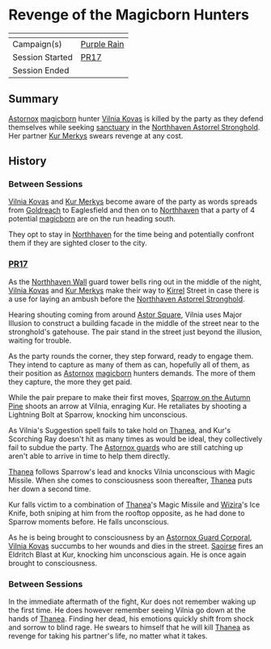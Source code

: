 # Revenge of the Magicborn Hunters

| []() | |
| --- | --- |
| Campaign(s) | [Purple Rain](../purple-rain.md) |
| Session Started | [PR17](../sessions/PR17.md) |
| Session Ended | |

## Summary

[Astornox](../../../astarus/civilisations/kingdom-of-astor/organisations/astornox/astornox.md) [magicborn](../../../astarus/civilisations/kingdom-of-astor/magicborn.md) hunter [Vilnia Kovas](../../../astarus/people/vilnia-kovas.md) is killed by the party as they defend themselves while seeking [sanctuary](../../../astarus/civilisations/kingdom-of-astor/organisations/astorrel/sanctuary.md) in the [Northhaven Astorrel Stronghold](../../../astarus/places/strongholds/northhaven-astorrel-stronghold.md). Her partner [Kur Merkys](../../../astarus/people/kur-merkys.md) swears revenge at any cost.

## History

### Between Sessions

[Vilnia Kovas](../../../astarus/people/vilnia-kovas.md) and [Kur Merkys](../../../astarus/people/kur-merkys.md) become aware of the party as words spreads from [Goldreach](../../../astarus/civilisations/kingdom-of-astor/settlements/goldreach/README.md) to Eaglesfield and then on to [Northhaven](../../../astarus/places/cities/northhaven.md) that a party of 4 potential [magicborn](../../../astarus/civilisations/kingdom-of-astor/magicborn.md) are on the run heading south.

They opt to stay in [Northhaven](../../../astarus/places/cities/northhaven.md) for the time being and potentially confront them if they are sighted closer to the city.

### [PR17](../sessions/PR17.md)

As the [Northhaven Wall](../../../astarus/places/structures/northhaven-wall.md) guard tower bells ring out in the middle of the night, [Vilnia Kovas](../../../astarus/people/vilnia-kovas.md) and [Kur Merkys](../../../astarus/people/kur-merkys.md) make their way to [Kirrel](../../../astarus/gods/gods/kirrel.md) Street in case there is a use for laying an ambush before the [Northhaven Astorrel Stronghold](../../../astarus/places/strongholds/northhaven-astorrel-stronghold.md).

Hearing shouting coming from around [Astor Square](../../../astarus/places/structures/astor-square.md), Vilnia uses Major Illusion to construct a building facade in the middle of the street near to the stronghold's gatehouse. The pair stand in the street just beyond the illusion, waiting for trouble.

As the party rounds the corner, they step forward, ready to engage them. They intend to capture as many of them as can, hopefully all of them, as their position as [Astornox](../../../astarus/civilisations/kingdom-of-astor/organisations/astornox/astornox.md) [magicborn](../../../astarus/civilisations/kingdom-of-astor/magicborn.md) hunters demands. The more of them they capture, the more they get paid.

While the pair prepare to make their first moves, [Sparrow on the Autumn Pine](../../../astarus/people/sparrow-on-the-autumn-pine.md) shoots an arrow at Vilnia, enraging Kur. He retaliates by shooting a Lightning Bolt at Sparrow, knocking him unconscious.

As Vilnia's Suggestion spell fails to take hold on [Thanea](../../../astarus/people/thanea.md), and Kur's Scorching Ray doesn't hit as many times as would be ideal, they collectively fail to subdue the party. The [Astornox guards](../../../astarus/civilisations/kingdom-of-astor/organisations/astornox/ranks/1-guard.md) who are still catching up aren't able to arrive in time to help them directly.

[Thanea](../../../astarus/people/thanea.md) follows Sparrow's lead and knocks Vilnia unconscious with Magic Missile. When she comes to consciousness soon thereafter, [Thanea](../../../astarus/people/thanea.md) puts her down a second time.

Kur falls victim to a combination of [Thanea](../../../astarus/people/thanea.md)'s Magic Missile and [Wizira](../../../astarus/people/wizira.md)'s Ice Knife, both sniping at him from the rooftop opposite, as he had done to Sparrow moments before. He falls unconscious.

As he is being brought to consciousness by an [Astornox Guard Corporal](../../../astarus/civilisations/kingdom-of-astor/organisations/astornox/ranks/2-guard-corporal.md), [Vilnia Kovas](../../../astarus/people/vilnia-kovas.md) succumbs to her wounds and dies in the street. [Saoirse](../../../astarus/people/saoirse.md) fires an Eldritch Blast at Kur, knocking him unconscious again. He is once again brought to consciousness.

### Between Sessions

In the immediate aftermath of the fight, Kur does not remember waking up the first time. He does however remember seeing Vilnia go down at the hands of [Thanea](../../../astarus/people/thanea.md). Finding her dead, his emotions quickly shift from shock and sorrow to blind rage. He swears to himself that he will kill [Thanea](../../../astarus/people/thanea.md) as revenge for taking his partner's life, no matter what it takes.
